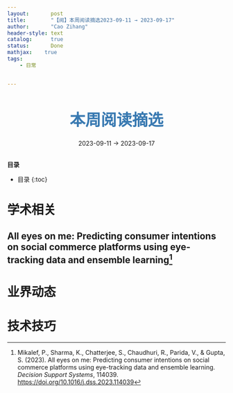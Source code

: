 ```yaml
---
layout:       post
title:        "【阅】本周阅读摘选2023-09-11 → 2023-09-17"
author:       "Cao Zihang"
header-style: text
catalog:      true
status:		  Done
mathjax: 	true
tags:
    - 日常


---
```


<center style="margin-bottom: 20px; margin-top: 50px"><font color="#3879B1" style="line-height: 1.4;font-weight: 700;font-size: 36px;box-sizing: border-box; ">本周阅读摘选</font></center>

<center style=" margin-bottom: 30px;">2023-09-11 → 2023-09-17</center>

<font style="font-weight: bold;">目录</font>

* 目录
{:toc}

# 学术相关

## All eyes on me: Predicting consumer intentions on social commerce platforms using eye-tracking data and ensemble learning[^1]

# 业界动态



# 技术技巧



[^1]:Mikalef, P., Sharma, K., Chatterjee, S., Chaudhuri, R., Parida, V., & Gupta, S. (2023). All eyes on me: Predicting consumer intentions on social commerce platforms using eye-tracking data and ensemble learning. *Decision Support Systems*, 114039. https://doi.org/10.1016/j.dss.2023.114039
